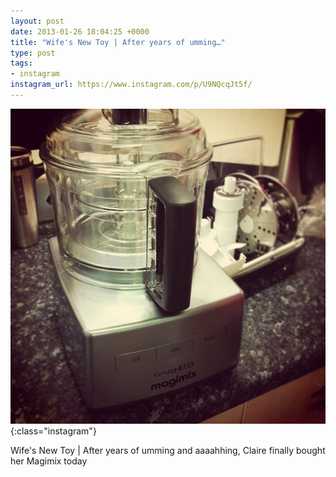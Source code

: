 ```yaml
---
layout: post
date: 2013-01-26 18:04:25 +0000
title: "Wife's New Toy | After years of umming…"
type: post
tags:
- instagram
instagram_url: https://www.instagram.com/p/U9NQcqJt5f/
---
```


![Instagram - U9NQcqJt5f](/assets/U9NQcqJt5f.jpg){:class="instagram"}

Wife's New Toy | After years of umming and aaaahhing, Claire finally bought her Magimix today
